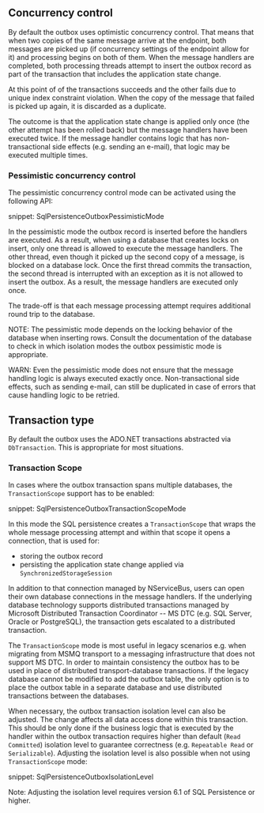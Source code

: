 ## Concurrency control

By default the outbox uses optimistic concurrency control. That means that when two copies of the same message arrive at the endpoint, both messages are picked up (if concurrency settings of the endpoint allow for it) and processing begins on both of them. When the message handlers are completed, both processing threads attempt to insert the outbox record as part of the transaction that includes the application state change. 

At this point of of the transactions succeeds and the other fails due to unique index constraint violation. When the copy of the message that failed is picked up again, it is discarded as a duplicate.

The outcome is that the application state change is applied only once (the other attempt has been rolled back) but the message handlers have been executed twice. If the message handler contains logic that has non-transactional side effects (e.g. sending an e-mail), that logic may be executed multiple times.

### Pessimistic concurrency control

The pessimistic concurrency control mode can be activated using the following API:

snippet: SqlPersistenceOutboxPessimisticMode

In the pessimistic mode the outbox record is inserted before the handlers are executed. As a result, when using a database that creates locks on insert, only one thread is allowed to execute the message handlers. The other thread, even though it picked up the second copy of a message, is blocked on a database lock. Once the first thread commits the transaction, the second thread is interrupted with an exception as it is not allowed to insert the outbox. As a result, the message handlers are executed only once.

The trade-off is that each message processing attempt requires additional round trip to the database.

NOTE: The pessimistic mode depends on the locking behavior of the database when inserting rows. Consult the documentation of the database to check in which isolation modes the outbox pessimistic mode is appropriate. 

WARN: Even the pessimistic mode does not ensure that the message handling logic is always executed exactly once. Non-transactional side effects, such as sending e-mail, can still be duplicated in case of errors that cause handling logic to be retried.

## Transaction type

By default the outbox uses the ADO.NET transactions abstracted via `DbTransaction`. This is appropriate for most situations.

### Transaction Scope

In cases where the outbox transaction spans multiple databases, the `TransactionScope` support has to be enabled:

snippet: SqlPersistenceOutboxTransactionScopeMode

In this mode the SQL persistence creates a `TransactionScope` that wraps the whole message processing attempt and within that scope it opens a connection, that is used for:
 - storing the outbox record
 - persisting the application state change applied via `SynchronizedStorageSession`

In addition to that connection managed by NServiceBus, users can open their own database connections in the message handlers. If the underlying database technology supports distributed transactions managed by Microsoft Distributed Transaction Coordinator -- MS DTC (e.g. SQL Server, Oracle or PostgreSQL), the transaction gets escalated to a distributed transaction.

The `TransactionScope` mode is most useful in legacy scenarios e.g. when migrating from MSMQ transport to a messaging infrastructure that does not support MS DTC. In order to maintain consistency the outbox has to be used in place of distributed transport-database transactions. If the legacy database cannot be modified to add the outbox table, the only option is to place the outbox table in a separate database and use distributed transactions between the databases.

When necessary, the outbox transaction isolation level can also be adjusted. The change affects all data access done within this transaction. This should be only done if the business logic that is executed by the handler within the outbox transaction requires higher than default (`Read Committed`) isolation level to guarantee correctness (e.g. `Repeatable Read` or `Serializable`). Adjusting the isolation level is also possible when not using `TransactionScope` mode:

snippet: SqlPersistenceOutboxIsolationLevel

Note: Adjusting the isolation level requires version 6.1 of SQL Persistence or higher.
